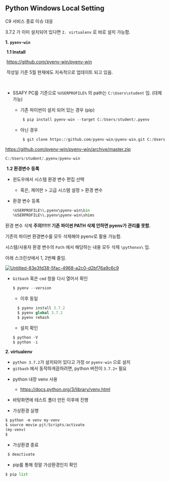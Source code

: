 ## Python Windows Local Setting





C9 서비스 종료 이슈 대응

3.7.2 가 이미 설치되어 있다면 `2. virtualenv` 로 바로 설치 가능함.



**1.** **`pyenv-win`**

​	**1.1 Install**

​	<https://github.com/pyenv-win/pyenv-win>

​	작성일 기준 5월 현재에도 지속적으로 업데이트 되고 있음.

​	

- SSAFY PC를 기준으로 `%USERPROFILE%` 의 path는 `C:\Users\student` 임. (대체 가능)

  - 기존 파이썬이 설치 되어 있는 경우 (pip)

    ```python
     $ pip install pyenv-win --target C:/Users/student/.pyenv
    ```

    

  - 아닌 경우

    ```python
     $ git clone https://github.com/pyenv-win/pyenv-win.git C:/Users/student/.pyenv
    ```

    

<https://github.com/pyenv-win/pyenv-win/archive/master.zip>



```python
C:/Users/student/.pyenv/pyenv-win
```





​	**1.2 환경변수 등록**

- 윈도우에서 시스템 환경 변수 편집 선택

  - 혹은, 제어판 > 고급 시스템 설정 > 환경 변수

- 환경 변수 등록

  ```python
  %USERPROFILE%\.pyenv\pyenv-win\bin
  %USERPROFILE%\.pyenv\pyenv-win\shims
  ```



환경 변수 삭제 **주의!!!!!! 기존 파이썬 PATH 삭제 안하면 pyenv가 관리를 못함.**

기존의 파이썬 환경변수를 모두 삭제해야 pyenv로 활용 가능함.

시스템/사용자 환경 변수의 `Path` 에서 해당하는 내용 모두 삭제 `\pythonxx\` 임.

아래 스크린샷에서 1, 2번째 줄임.



[![Untitled-83e3fd38-5fac-4968-a2c0-d2bf76a9c6c9](https://user-images.githubusercontent.com/18046097/57591125-cd213700-756a-11e9-83f0-d7f8fb107721.png)](https://user-images.githubusercontent.com/18046097/57591125-cd213700-756a-11e9-83f0-d7f8fb107721.png)

- `Gitbash` 혹은 `cmd` 창을 다시 열어서 확인

  ```python
  $ pyenv --version
  ```

  - 이후 동일

  ```python
    $ pyenv install 3.7.2 
    $ pyenv global 3.7.2
    $ pyenv rehash
  ```

  * 설치 확인

  ```python
  $ python -V
  $ python -i
  ```

  

**2. virtualenv**

- `python 3.7.2`가 설치되어 있다고 가정 or `pyenv-win` 으로 설치
- `gitbash` 에서 동작하게끔하려면, python 버전이 `3.7.2+` 필요



* python 내장 venv 사용

  * <https://docs.python.org/3/library/venv.html>

  

* 바탕화면에 테스트 폴더 만든 이후에 진행

* 가상환경 실행

```python
$ python -m venv my-venv
$ source movie-pjt/Scripts/activate
(my-venv)
$
```



- 가상환경 종료

```python
 $ deactivate
```



* pip를 통해 정말 가상환경인지 확인

```python
$ pip list
```

